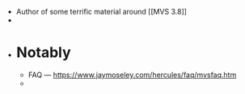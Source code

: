 - Author of some terrific material around [[MVS 3.8]]
-
- # Notably
	- FAQ — https://www.jaymoseley.com/hercules/faq/mvsfaq.htm
	-